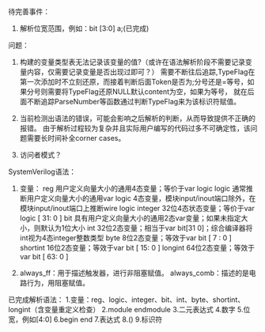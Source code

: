 待完善事件：
1. 解析位宽范围，例如：bit [3:0] a;(已完成)

问题：
1. 构建的变量类型表无法记录该变量的值?（或许在语法解析阶段不需要记录变量内容，仅需要记录变量是否出现过即可？）
	需要不断往后追踪,TypeFlag在第一次添加时不立刻还原，而接着判断后面Token是否为;分号还是=等号，如果分号则需要将TypeFlag还原NULL默认content为空，如果为等号，
	就在后面不断追踪ParseNumber等函数通过判断TypeFlag来为该标识符赋值。

2. 当前检测出语法的错误，可能会影响之后解析的判断，从而导致提供不正确的报错。
	由于解析过程较为复杂并且实际用户编写的代码过多不可确定性，该问题需要长时间补全corner cases。

3. 访问者模式？

SystemVerilog语法：
1. 变量：
reg	用户定义向量大小的通用4态变量；等价于var logic
logic	通常推断用户定义向量大小的通用var logic 4态变量，模块input/inout端口除外，在模块input/inout端口上推断wire logic
integer	32位4态状态变量；等价于var logic [ 31: 0 ]
bit	具有用户定义向量大小的通用2态var变量；如果未指定大小，则默认为1位大小
int	32位2态变量；相当于var bit[31 0]；综合编译器将int视为4态integer整数类型
byte	8位2态变量；等效于var bit [ 7 : 0 ]
shortint	16位2态变量；等效于var bit [ 15: 0 ]
longint	64位2态变量；等效于var bit [ 63: 0 ]

2. always_ff：用于描述触发器，进行非阻塞赋值。 always_comb：描述的是电路行为，用阻塞赋值。

已完成解析语法：
1.变量：reg、logic、integer、bit、int、byte、shortint、longint（含变量重定义检查）
2.module endmodule
3.二元表达式
4.数字
5.位宽，例如[4:0]
6.begin end
7.表达式
8.()
9.标识符
